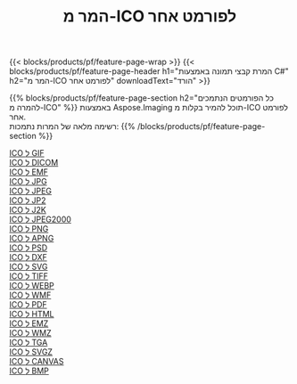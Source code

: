 ﻿---
title: המר מ-ICO לפורמט אחר 
weight: 3920
url: /he/net/conversion/from/ico 
lang: he
langdirlevel: 2
locales: zh-hans,ja,it,ru,de,es,fr,nl,id,lt,pl,pt,vi,tr,ko,zh-hant,ar,hi,th,sv,cs,uk,he
description: באמצעות Aspose.Imaging תוכל להמיר בקלות מ-ICO לפורמט אחר
---

{{< blocks/products/pf/feature-page-wrap >}}
{{< blocks/products/pf/feature-page-header h1="המרת קבצי תמונה באמצעות C#" h2="המר מ-ICO לפורמט אחר" downloadText="הורד" >}}


{{% blocks/products/pf/feature-page-section  h2="כל הפורמטים הנתמכים להמרה מ-ICO" %}}
באמצעות Aspose.Imaging תוכל להמיר בקלות מ-ICO לפורמט אחר.
<br/>
רשימה מלאה של המרות נתמכות:
{{% /blocks/products/pf/feature-page-section %}}
<div class="container-fluid productfamilypage bg-gray">
    <div class="convertypes bg-gray agp-content section">
        <div class="container">
		<div class="row other-converters">
		    <div class='col-md-2 other-converter remove-lp remove-rp'><a href="/imaging/he/net/conversion/ico-to-gif" >ICO ל GIF</a></div><div class='col-md-2 other-converter remove-lp remove-rp'><a href="/imaging/he/net/conversion/ico-to-dicom" >ICO ל DICOM</a></div><div class='col-md-2 other-converter remove-lp remove-rp'><a href="/imaging/he/net/conversion/ico-to-emf" >ICO ל EMF</a></div><div class='col-md-2 other-converter remove-lp remove-rp'><a href="/imaging/he/net/conversion/ico-to-jpg" >ICO ל JPG</a></div><div class='col-md-2 other-converter remove-lp remove-rp'><a href="/imaging/he/net/conversion/ico-to-jpeg" >ICO ל JPEG</a></div><div class='col-md-2 other-converter remove-lp remove-rp'><a href="/imaging/he/net/conversion/ico-to-jp2" >ICO ל JP2</a></div><div class='col-md-2 other-converter remove-lp remove-rp'><a href="/imaging/he/net/conversion/ico-to-j2k" >ICO ל J2K</a></div><div class='col-md-2 other-converter remove-lp remove-rp'><a href="/imaging/he/net/conversion/ico-to-jpeg2000" >ICO ל JPEG2000</a></div><div class='col-md-2 other-converter remove-lp remove-rp'><a href="/imaging/he/net/conversion/ico-to-png" >ICO ל PNG</a></div><div class='col-md-2 other-converter remove-lp remove-rp'><a href="/imaging/he/net/conversion/ico-to-apng" >ICO ל APNG</a></div><div class='col-md-2 other-converter remove-lp remove-rp'><a href="/imaging/he/net/conversion/ico-to-psd" >ICO ל PSD</a></div><div class='col-md-2 other-converter remove-lp remove-rp'><a href="/imaging/he/net/conversion/ico-to-dxf" >ICO ל DXF</a></div><div class='col-md-2 other-converter remove-lp remove-rp'><a href="/imaging/he/net/conversion/ico-to-svg" >ICO ל SVG</a></div><div class='col-md-2 other-converter remove-lp remove-rp'><a href="/imaging/he/net/conversion/ico-to-tiff" >ICO ל TIFF</a></div><div class='col-md-2 other-converter remove-lp remove-rp'><a href="/imaging/he/net/conversion/ico-to-webp" >ICO ל WEBP</a></div><div class='col-md-2 other-converter remove-lp remove-rp'><a href="/imaging/he/net/conversion/ico-to-wmf" >ICO ל WMF</a></div><div class='col-md-2 other-converter remove-lp remove-rp'><a href="/imaging/he/net/conversion/ico-to-pdf" >ICO ל PDF</a></div><div class='col-md-2 other-converter remove-lp remove-rp'><a href="/imaging/he/net/conversion/ico-to-html" >ICO ל HTML</a></div><div class='col-md-2 other-converter remove-lp remove-rp'><a href="/imaging/he/net/conversion/ico-to-emz" >ICO ל EMZ</a></div><div class='col-md-2 other-converter remove-lp remove-rp'><a href="/imaging/he/net/conversion/ico-to-wmz" >ICO ל WMZ</a></div><div class='col-md-2 other-converter remove-lp remove-rp'><a href="/imaging/he/net/conversion/ico-to-tga" >ICO ל TGA</a></div><div class='col-md-2 other-converter remove-lp remove-rp'><a href="/imaging/he/net/conversion/ico-to-svgz" >ICO ל SVGZ</a></div><div class='col-md-2 other-converter remove-lp remove-rp'><a href="/imaging/he/net/conversion/ico-to-canvas" >ICO ל CANVAS</a></div><div class='col-md-2 other-converter remove-lp remove-rp'><a href="/imaging/he/net/conversion/ico-to-bmp" >ICO ל BMP</a></div>
                </div>
        </div>
    </div>
</div>
<br/>

